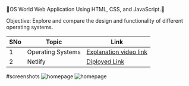 🎉OS World Web Application Using HTML, CSS, and JavaScript.🎉

Objective:
Explore and compare the design and functionality of different operating systems.

| SNo | Topic | Link |
|-|-|-|
|1|Operating Systems | [Explanation video link](https://github.com/kishan189/Binary_ballers_014/edit/main/README.md)|
|2| Netlify | [Diployed Link](https://github.com/kishan189/Binary_ballers_014/edit/main/README.md)|

#screenshots
![homepage](https://github.com/user-attachments/assets/48ee1086-ac1d-4d49-8f13-5cd4009122c5)
![homepage](https://github.com/user-attachments/assets/a607cb88-ca4e-4cf0-9a11-f7f2d2e67e2b)
